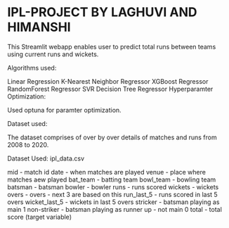 # IPL-PROJECT BY LAGHUVI AND HIMANSHI
This Streamlit webapp enables user to predict total runs between teams using current runs and wickets.

Algorithms used:

Linear Regression
K-Nearest Neighbor Regressor
XGBoost Regressor
RandomForest Regressor
SVR
Decision Tree Regressor
Hyperparamter Optimization:

Used optuna for paramter optimization.

Dataset used:

The dataset comprises of over by over details of matches and runs from 2008 to 2020.

Dataset Used: ipl_data.csv

mid - match id
date - when matches are played
venue - place where matches aew played
bat_team - batting team
bowl_team - bowling team
batsman - batsman
bowler - bowler
runs - runs scored
wickets - wickets
overs - overs - next 3 are based on this
run_last_5 - runs scored in last 5 overs
wicket_last_5 - wickets in last 5 overs
stricker - batsman playing as main 1
non-striker - batsman playing as runner up - not main 0
total - total score (target variable)
